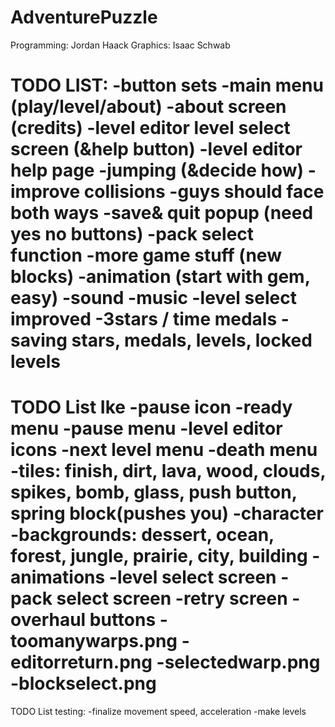 AdventurePuzzle
===============
Programming: Jordan Haack
Graphics: Isaac Schwab

TODO LIST:
-button sets
-main menu (play/level/about)
-about screen (credits)
-level editor level select screen (&help button)
-level editor help page
-jumping (&decide how)
-improve collisions
-guys should face both ways
-save& quit popup (need yes no buttons)
-pack select function
-more game stuff (new blocks)
-animation (start with gem, easy)
-sound
-music
-level select improved
-3stars / time medals
-saving stars, medals, levels, locked levels
=======


TODO List Ike
-pause icon
-ready menu
-pause menu
-level editor icons
-next level menu
-death menu
-tiles: finish, dirt, lava, wood, clouds, spikes, bomb, glass, push button, spring block(pushes you)
-character
-backgrounds: dessert, ocean, forest, jungle, prairie, city, building
-animations
-level select screen
-pack select screen
-retry screen
-overhaul buttons
-toomanywarps.png
-editorreturn.png
-selectedwarp.png
-blockselect.png
=======

TODO List testing:
-finalize movement speed, acceleration
-make levels
